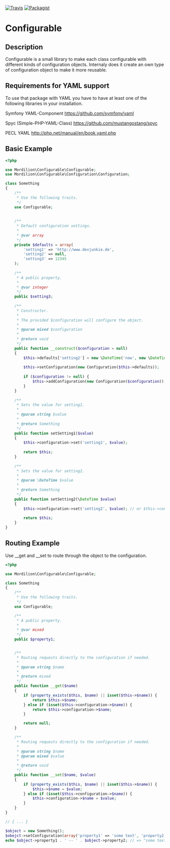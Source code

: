 [![Travis](https://img.shields.io/travis/mordilion/Configurable.svg?branch=master)](https://travis-ci.org/mordilion/Configurable)
[![Packagist](https://img.shields.io/packagist/dt/mordilion/configurable.svg)](https://packagist.org/packages/mordilion/configurable)
# Configurable
## Description
Configurable is a small library to make each class configurable with different kinds of configuration objects. Internaly does it create an own type of configuration object to make it more reusable.

## Requirements for YAML support
To use that package with YAML you have to have at least one of the following libraries in your installation.

Symfony YAML-Component https://github.com/symfony/yaml

Spyc (Simple-PHP-YAML-Class) https://github.com/mustangostang/spyc

PECL YAML http://php.net/manual/en/book.yaml.php

## Basic Example
```php
<?php

use Mordilion\Configurable\Configurable;
use Mordilion\Configurable\Configuration\Configuration;

class Something
{
    /**
     * Use the following traits.
     */
    use Configurable;
    
    
    /**
     * Default configuration settings.
     *
     * @var array
     */
    private $defaults = array(
        'setting1' => 'http://www.devjunkie.de',
        'setting2' => null,
        'setting3' => 12345
    );
    
    /**
     * A public property.
     *
     * @var integer
     */
    public $setting3;
    
    /**
     * Constructor.
     *
     * The provided $configuration will configure the object.
     *
     * @param mixed $configuration
     *
     * @return void
     */
    public function __construct($configuration = null)
    {
        $this->defaults['setting2'] = new \DateTime('now', new \DateTimeZone('America/Chicago'));
        
        $this->setConfiguration(new Configuration($this->defaults));
        
        if ($configuration != null) {
            $this->addConfiguration(new Configuration($configuration));
        }
    }
    
    /**
     * Sets the value for setting1.
     *
     * @param string $value
     *
     * @return Something
     */
    public function setSetting1($value)
    {
        $this->configuration->set('setting1', $value);
        
        return $this;
    }
    
    /**
     * Sets the value for setting2.
     *
     * @param \DateTime $value
     *
     * @return Something
     */
    public function setSetting2(\DateTime $value)
    {
        $this->configuration->set('setting2', $value); // or $this->configuration->setting2 = $value;
        
        return $this;
    }
}
```

## Routing Example
Use __get and __set to route through the object to the configuration.
```php
<?php

use Mordilion\Configurable\Configurable;

class Something
{
    /**
     * Use the following traits.
     */
    use Configurable;

    /**
     * A public property.
     *
     * @var mixed
     */
    public $property1;


    /**
     * Routing requests directly to the configuration if needed.
     *
     * @param string $name
     *
     * @return mixed
     */
    public function __get($name)
    {
        if (property_exists($this, $name) || isset($this->$name)) {
            return $this->$name;
        } else if (isset($this->configuration->$name)) {
            return $this->configuration->$name;
        }

        return null;
    }

    /**
     * Routing requests directly to the configuration if needed.
     * 
     * @param string $name
     * @param mixed $value
     *
     * @return void
     */
    public function __set($name, $value)
    {
        if (property_exists($this, $name) || isset($this->$name)) {
            $this->$name = $value;
        } else if (isset($this->configuration->$name)) {
            $this->configuration->$name = $value;
        }
    }
}

// { ... }

$object = new Something();
$obejct->setConfiguration(array('property1' => 'some text', 'property2' => 'some other text')); // simple use
echo $object->property1 . ' -- ' . $object->property2; // => "some text -- some other text"
```
